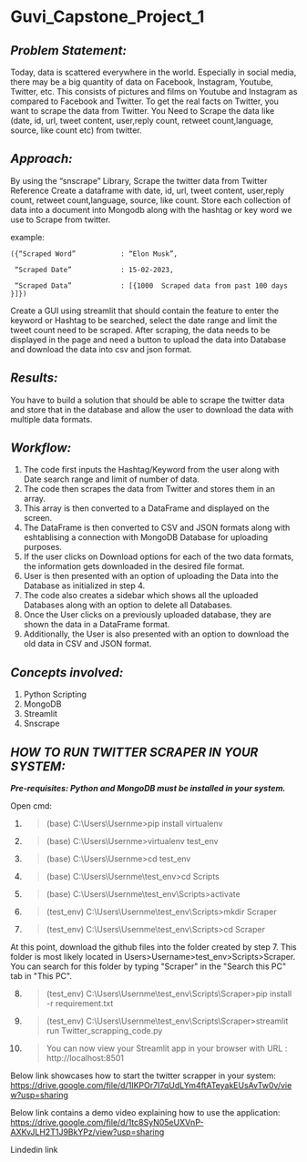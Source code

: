 # Guvi_Capstone_Project_1

## **_Problem Statement:_**

Today, data is scattered everywhere in the world. Especially in social media, there may be a big quantity of data on Facebook, Instagram, Youtube, Twitter, etc. This consists of pictures and films on Youtube and Instagram as compared to Facebook and Twitter. To get the real facts on Twitter, you want to scrape the data from Twitter. You Need to Scrape the data like (date, id, url, tweet content, user,reply count, retweet count,language, source, like count etc) from twitter.

## **_Approach:_**

By using the “snscrape” Library, Scrape the twitter data from Twitter Reference
Create a dataframe with date, id, url, tweet content, user,reply count, retweet count,language, source, like count.
Store each collection of data into a document into Mongodb along with the hashtag or key word we use to  Scrape from twitter. 

example:

    ({“Scraped Word”           : “Elon Musk”,

     “Scraped Date”            : 15-02-2023,
     
     “Scraped Data”            : [{1000  Scraped data from past 100 days }]})

Create a GUI using streamlit that should contain the feature to enter the keyword or Hashtag to be searched, select the date range and limit the tweet count need to be scraped. After scraping, the data needs to be displayed in the page and need a button to upload the data into Database and download the data into csv and json format.

## **_Results:_**

You have to build a solution that should be able to scrape the twitter data and store that in the database and allow the user to download the data with multiple data formats.

## **_Workflow:_**

1. The code first inputs the Hashtag/Keyword from the user along with Date search range and limit of number of data.
2. The code then scrapes the data from Twitter and stores them in an array.
3. This array is then converted to a DataFrame and displayed on the screen.
4. The DataFrame is then converted to CSV and JSON formats along with eshtablising a connection with MongoDB Database for uploading purposes.
5. If the user clicks on Download options for each of the two data formats, the information gets downloaded in the desired file format.
6. User is then presented with an option of uploading the Data into the Database as initialized in step 4.
7. The code also creates a sidebar which shows all the uploaded Databases along with an option to delete all Databases.
8. Once the User clicks on a previously uploaded database, they are shown the data in a DataFrame format.
9. Additionally, the User is also presented with an option to download the old data in CSV and JSON format.

## **_Concepts involved:_**

1. Python Scripting
2. MongoDB
3. Streamlit
4. Snscrape


## **_HOW TO RUN TWITTER SCRAPER IN YOUR SYSTEM:_**

**_Pre-requisites: Python and MongoDB must be installed in your system._**

Open cmd:

1. > (base) C:\Users\Usernme>pip install virtualenv 
2. > (base) C:\Users\Usernme>virtualenv test_env
3. > (base) C:\Users\Usernme>cd test_env
4. > (base) C:\Users\Usernme\test_env>cd Scripts
5. > (base) C:\Users\Usernme\test_env\Scripts>activate
6. > (test_env) C:\Users\Usernme\test_env\Scripts>mkdir Scraper
7. > (test_env) C:\Users\Usernme\test_env\Scripts>cd Scraper

At this point, download the github files into the folder created by step 7.
This folder is most likely located in Users>Username>test_env>Scripts>Scraper.
You can search for this folder by typing "Scraper" in the "Search this PC" tab in "This PC".

8. > (test_env) C:\Users\Usernme\test_env\Scripts\Scraper>pip install -r requirement.txt
9. > (test_env) C:\Users\Usernme\test_env\Scripts\Scraper>streamlit run Twitter_scrapping_code.py
10. > You can now view your Streamlit app in your browser with URL : http://localhost:8501

Below link showcases how to start the twitter scrapper in your system:
https://drive.google.com/file/d/1IKPOr7I7qUdLYm4ftATeyakEUsAvTw0v/view?usp=sharing

Below link contains a demo video explaining how to use the application:
https://drive.google.com/file/d/1tc8SyN05eUXVnP-AXKvJLH2T1J9BkYPz/view?usp=sharing

Lindedin link
